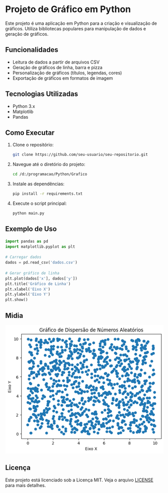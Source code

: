 # Projeto de Gráfico em Python

Este projeto é uma aplicação em Python para a criação e visualização de gráficos. Utiliza bibliotecas populares para manipulação de dados e geração de gráficos.

## Funcionalidades

- Leitura de dados a partir de arquivos CSV
- Geração de gráficos de linha, barra e pizza
- Personalização de gráficos (títulos, legendas, cores)
- Exportação de gráficos em formatos de imagem

## Tecnologias Utilizadas

- Python 3.x
- Matplotlib
- Pandas

## Como Executar

1. Clone o repositório:
    ```bash
    git clone https://github.com/seu-usuario/seu-repositorio.git
    ```
2. Navegue até o diretório do projeto:
    ```bash
    cd /d:/programacao/Python/Grafico
    ```
3. Instale as dependências:
    ```bash
    pip install -r requirements.txt
    ```
4. Execute o script principal:
    ```bash
    python main.py
    ```

## Exemplo de Uso

```python
import pandas as pd
import matplotlib.pyplot as plt

# Carregar dados
dados = pd.read_csv('dados.csv')

# Gerar gráfico de linha
plt.plot(dados['x'], dados['y'])
plt.title('Gráfico de Linha')
plt.xlabel('Eixo X')
plt.ylabel('Eixo Y')
plt.show()
```

## Midia

![imagem](output.png)

## Licença

Este projeto está licenciado sob a Licença MIT. Veja o arquivo [LICENSE](LICENSE) para mais detalhes.